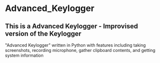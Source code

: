 # Advanced_Keylogger

## This is a Advanced Keylogger - Improvised version of the Keylogger

"Advanced Keylogger" written in Python with features including taking screenshots, recording microphone, gather clipboard contents, and getting system information
